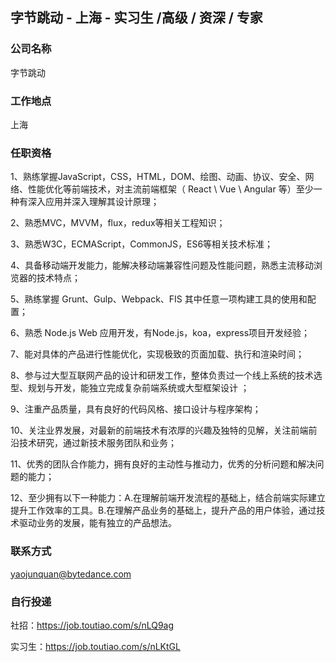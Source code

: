 ## 字节跳动 - 上海 - 实习生 /高级 / 资深 / 专家

### 公司名称
字节跳动

### 工作地点
上海

### 任职资格
1、熟练掌握JavaScript，CSS，HTML，DOM、绘图、动画、协议、安全、网络、性能优化等前端技术，对主流前端框架（ React \ Vue \ Angular 等）至少一种有深入应用并深入理解其设计原理；

2、熟悉MVC，MVVM，flux，redux等相关工程知识；

3、熟悉W3C，ECMAScript，CommonJS，ES6等相关技术标准；

4、具备移动端开发能力，能解决移动端兼容性问题及性能问题，熟悉主流移动浏览器的技术特点；

5、熟练掌握 Grunt、Gulp、Webpack、FIS 其中任意一项构建工具的使用和配置；

6、熟悉 Node.js Web 应用开发，有Node.js，koa，express项目开发经验；

7、能对具体的产品进行性能优化，实现极致的页面加载、执行和渲染时间；

8、参与过大型互联网产品的设计和研发工作，整体负责过一个线上系统的技术选型、规划与开发，能独立完成复杂前端系统或大型框架设计 ；

9、注重产品质量，具有良好的代码风格、接口设计与程序架构；

10、关注业界发展，对最新的前端技术有浓厚的兴趣及独特的见解，关注前端前沿技术研究，通过新技术服务团队和业务；

11、优秀的团队合作能力，拥有良好的主动性与推动力，优秀的分析问题和解决问题的能力；

12、至少拥有以下一种能力：A.在理解前端开发流程的基础上，结合前端实际建立提升工作效率的工具。B.在理解产品业务的基础上，提升产品的用户体验，通过技术驱动业务的发展，能有独立的产品想法。

### 联系方式
yaojunquan@bytedance.com

### 自行投递
社招：https://job.toutiao.com/s/nLQ9ag

实习生：https://job.toutiao.com/s/nLKtGL